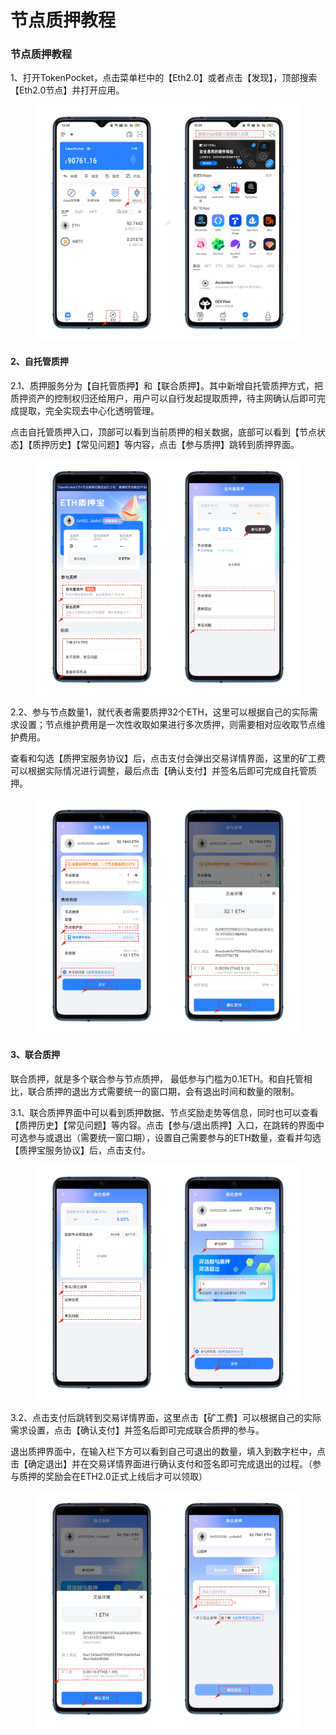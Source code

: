# 节点质押教程

### 节点质押教程

1、打开TokenPocket，点击菜单栏中的【Eth2.0】或者点击【发现】，顶部搜索【Eth2.0节点】并打开应用。

<figure><img src="../../../.gitbook/assets/1 (1) (3).png" alt=""><figcaption></figcaption></figure>

#### 2、自托管质押

2.1、质押服务分为【自托管质押】和【联合质押】。其中新增自托管质押方式，把质押资产的控制权归还给用户，用户可以自行发起提取质押，待主网确认后即可完成提取，完全实现去中心化透明管理。

点击自托管质押入口，顶部可以看到当前质押的相关数据，底部可以看到【节点状态】【质押历史】【常见问题】等内容，点击【参与质押】跳转到质押界面。

<figure><img src="../../../.gitbook/assets/2 (15).png" alt=""><figcaption></figcaption></figure>

2.2、参与节点数量1，就代表者需要质押32个ETH，这里可以根据自己的实际需求设置；节点维护费用是一次性收取如果进行多次质押，则需要相对应收取节点维护费用。

查看和勾选【质押宝服务协议】后，点击支付会弹出交易详情界面，这里的矿工费可以根据实际情况进行调整，最后点击【确认支付】并签名后即可完成自托管质押。

<figure><img src="../../../.gitbook/assets/3 (1) (3) (1).png" alt=""><figcaption></figcaption></figure>

#### 3、联合质押

联合质押，就是多个联合参与节点质押， 最低参与门槛为0.1ETH。和自托管相比，联合质押的退出方式需要统一的窗口期，会有退出时间和数量的限制。

3.1、联合质押界面中可以看到质押数据、节点奖励走势等信息，同时也可以查看【质押历史】【常见问题】等内容。点击【参与/退出质押】入口，在跳转的界面中可选参与或退出（需要统一窗口期），设置自己需要参与的ETH数量，查看并勾选【质押宝服务协议】后，点击支付。

<figure><img src="../../../.gitbook/assets/4 (3) (2).png" alt=""><figcaption></figcaption></figure>

3.2、点击支付后跳转到交易详情界面，这里点击【矿工费】可以根据自己的实际需求设置，点击【确认支付】并签名后即可完成联合质押的参与。

退出质押界面中，在输入栏下方可以看到自己可退出的数量，填入到数字栏中，点击【确定退出】并在交易详情界面进行确认支付和签名即可完成退出的过程。（参与质押的奖励会在ETH2.0正式上线后才可以领取）

<figure><img src="../../../.gitbook/assets/5 (5).png" alt=""><figcaption></figcaption></figure>
